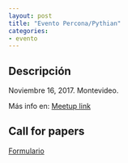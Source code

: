 ```yaml
---
layout: post
title: "Evento Percona/Pythian" 
categories:
- evento
---
```


## Descripción

Noviembre 16, 2017. Montevideo.

Más info en: <a href="https://www.meetup.com/The-Montevideo-MySQL-Meetup-Group/events/244513631/">Meetup link</a>


## Call for papers

<a href="https://docs.google.com/forms/d/e/1FAIpQLScRDlL4EUZnmw7rIxN82ZoZPrIatMT4-PYtJ7Msm89yK9NStg/viewform"> Formulario</a>

